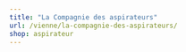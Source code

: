```yaml
---
title: "La Compagnie des aspirateurs"
url: /vienne/la-compagnie-des-aspirateurs/
shop: aspirateur
---
```

